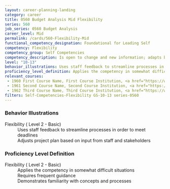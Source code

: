 ```yaml
---
layout: career-planning-landing
category: career
title: 0560 Budget Analysis Mid Flexibility
series: 560
job_series: 0560 Budget Analysis
career_level: Mid
permalink: /cards/560-Flexibility-Mid
functional_competency_designation: Foundational for Leading Self
competency: Flexibility
competency_group: Self Competencies
competency_description: Is open to change and new information; adapts behavior or work methods in response to new information, changing conditions, or unexpected obstacles; effectively deals with ambiguity
level: "10-13"
behavior_illustrations: Uses staff feedback to streamline processes in order to meet deadlines ? Adjusts project plan based on input from staff and stakeholders
proficiency_level_definition: Applies the competency in somewhat difficult situations ? Requires frequent guidance ? Demonstrates familiarity with concepts and processes
relevant_courses: 
 - 1960 First Course Name, First Course Institution, <a href="https://www.cfo.gov">www.cfo.gov</a>
 - 1961 Second Course Name, Second Course Institution, <a href="https://www.cfo.gov">www.cfo.gov</a>
 - 1962 Third Course Name, Third Course Institution, <a href="https://www.cfo.gov">www.cfo.gov</a>
filters: Self-Competencies-Flexibility GS-10-13 series-0560
---
```


<div class="desktop:grid-col-6 margin-y-205">
  <div class="border-top-05 bg-white padding-2 shadow-5 height-full members-hover border-1px border-gray-30 border-top-orange radius-lg">
    <h3>Behavior Illustrations</h3>
    <dl class="text-base"><dt>Flexibility ( Level 2 - Basic)</dt><dd>Uses staff feedback to streamline processes in order to meet deadlines </dd><dd> Adjusts project plan based on input from staff and stakeholders</dd></dl>
  </div>
</div>
<div class="desktop:grid-col-6 margin-y-205">
  <div class="border-top-05 bg-white padding-2 shadow-5 height-full members-hover border-1px border-gray-30 border-top-orange radius-lg">
    <h3>Proficiency Level Definition</h3>
    <dl class="text-base"><dt>Flexibility ( Level 2 - Basic)</dt><dd>Applies the competency in somewhat difficult situations </dd><dd> Requires frequent guidance </dd><dd> Demonstrates familiarity with concepts and processes</dd></dl>
  </div>
</div>